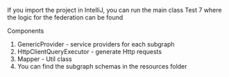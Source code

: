 If you import the project in IntelliJ, you can run the main class Test 7 where the logic for the federation can be found 

Components 
1. GenericProvider - service providers for each subgraph 
2. HttpClientQueryExecutor - generate Http requests 
3. Mapper - Util class
4. You can find the subgraph schemas in the resources folder 
